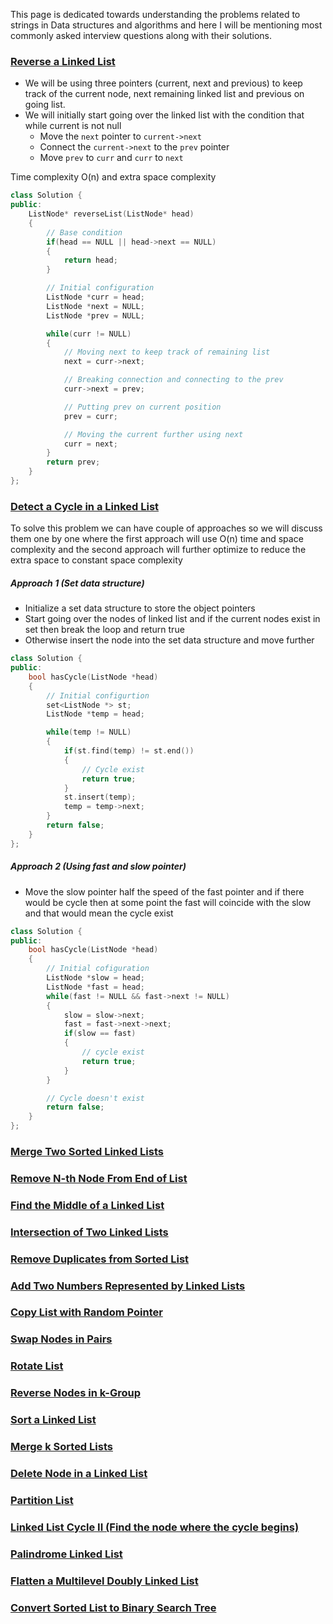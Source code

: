 This page is dedicated towards understanding the problems related to strings in Data structures and algorithms and here I will be mentioning most commonly asked interview questions along with their solutions.

### [Reverse a Linked List](https://leetcode.com/problems/reverse-linked-list/)

- We will be using three pointers (current, next and previous) to keep track of the current node, next remaining linked list and previous on going list.
- We will initially start going over the linked list with the condition that while current is not null 
	- Move the `next` pointer to `current->next`
	- Connect the `current->next` to the `prev` pointer
	- Move `prev` to `curr` and `curr` to `next`

Time complexity O(n) and extra space complexity
```C++
class Solution {
public:
    ListNode* reverseList(ListNode* head) 
    {
        // Base condition
        if(head == NULL || head->next == NULL)
        {
            return head;
        }

        // Initial configuration
        ListNode *curr = head;
        ListNode *next = NULL;
        ListNode *prev = NULL;

        while(curr != NULL)
        {
            // Moving next to keep track of remaining list
            next = curr->next;

            // Breaking connection and connecting to the prev
            curr->next = prev;

            // Putting prev on current position
            prev = curr;

            // Moving the current further using next
            curr = next;
        }
        return prev;
    }
};
```

### [Detect a Cycle in a Linked List]()

To solve this problem we can have couple of approaches so we will discuss them one by one where the first approach will use O(n) time and space complexity and the second approach will further optimize to reduce the extra space to constant space complexity

##### Approach 1 (Set data structure)
- Initialize a set data structure to store the object pointers
- Start going over the nodes of linked list and if the current nodes exist in set then break the loop and return true
- Otherwise insert the node into the set data structure and move further
```cpp
class Solution {
public:
    bool hasCycle(ListNode *head) 
    {
        // Initial configurtion
        set<ListNode *> st;
        ListNode *temp = head;

        while(temp != NULL)
        {
            if(st.find(temp) != st.end())
            {
                // Cycle exist
                return true;
            }
            st.insert(temp);
            temp = temp->next;
        }
        return false;
    }
};
```

##### Approach 2 (Using fast and slow pointer)

- Move the slow pointer half the speed of the fast pointer and if there would be cycle then at some point the fast will coincide with the slow and that would mean the cycle exist
```cpp
class Solution {
public:
    bool hasCycle(ListNode *head) 
    {
        // Initial cofiguration
        ListNode *slow = head;
        ListNode *fast = head;
        while(fast != NULL && fast->next != NULL)
        {
            slow = slow->next;
            fast = fast->next->next;
            if(slow == fast)
            {
                // cycle exist
                return true;
            }
        }

        // Cycle doesn't exist
        return false;
    }
};
```

### [Merge Two Sorted Linked Lists]()
### [Remove N-th Node From End of List]()
### [Find the Middle of a Linked List]()
### [Intersection of Two Linked Lists]()
### [Remove Duplicates from Sorted List]()
### [Add Two Numbers Represented by Linked Lists]()
### [Copy List with Random Pointer]()
### [Swap Nodes in Pairs]()
### [Rotate List]()
### [Reverse Nodes in k-Group]()
### [Sort a Linked List]()
### [Merge k Sorted Lists]()
### [Delete Node in a Linked List]()
### [Partition List]()
### [Linked List Cycle II (Find the node where the cycle begins)]()
### [Palindrome Linked List]()
### [Flatten a Multilevel Doubly Linked List]()
### [Convert Sorted List to Binary Search Tree]()
